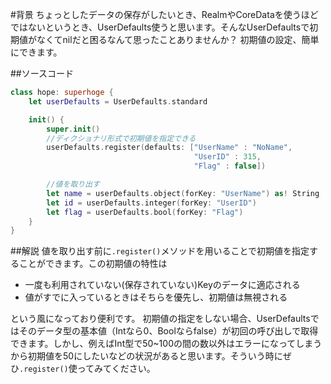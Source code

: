 <!-- title:Swift：UserDefaultsで初期値を設定する方法 -->
#背景
ちょっとしたデータの保存がしたいとき、RealmやCoreDataを使うほどではないというとき、UserDefaults使うと思います。そんなUserDefaultsで初期値がなくてnilだと困るなんて思ったことありませんか？ 初期値の設定、簡単にできます。

##ソースコード
```swift:~.swift
class hope: superhoge {
	let userDefaults = UserDefaults.standard

	init() {
		super.init()
		//ディクショナリ形式で初期値を指定できる
		userDefaults.register(defaults: ["UserName" : "NoName",
		                                 "UserID" : 315,
		                                 "Flag"	: false])

		//値を取り出す
		let name = userDefaults.object(forKey: "UserName") as! String
		let id = userDefaults.integer(forKey: "UserID")
		let flag = userDefaults.bool(forKey: "Flag")
	}
}
```

##解説
値を取り出す前に`.register()`メソッドを用いることで初期値を指定することができます。この初期値の特性は

- 一度も利用されていない(保存されていない)Keyのデータに適応される
- 値がすでに入っているときはそちらを優先し、初期値は無視される

という風になっており便利です。
初期値の指定をしない場合、UserDefaultsではそのデータ型の基本値（Intなら0、Boolならfalse）が初回の呼び出しで取得できます。しかし、例えばInt型で50~100の間の数以外はエラーになってしまうから初期値を50にしたいなどの状況があると思います。そういう時にぜひ`.register()`使ってみてください。
